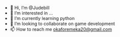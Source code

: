 - 👋 Hi, I’m @Judebill
- 👀 I’m interested in ...
- 🌱 I’m currently learning python
- 💞️ I’m looking to collaborate on game development
- 📫 How to reach me okaforemeka20@gmail.com

<!---
Judebill/Judebill is a ✨ special ✨ repository because its `README.md` (this file) appears on your GitHub profile.
You can click the Preview link to take a look at your changes.
--->
